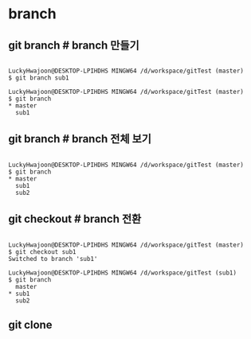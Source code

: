 # branch

## git branch <branch-name> # branch 만들기
<pre><code>
LuckyHwajoon@DESKTOP-LPIHDHS MINGW64 /d/workspace/gitTest (master)
$ git branch sub1

LuckyHwajoon@DESKTOP-LPIHDHS MINGW64 /d/workspace/gitTest (master)
$ git branch
* master
  sub1
</code></pre>

## git branch # branch 전체 보기
<pre><code>
LuckyHwajoon@DESKTOP-LPIHDHS MINGW64 /d/workspace/gitTest (master)
$ git branch
* master
  sub1
  sub2
</code></pre>

## git checkout <branch-name> # branch 전환
<pre><code>
LuckyHwajoon@DESKTOP-LPIHDHS MINGW64 /d/workspace/gitTest (master)
$ git checkout sub1
Switched to branch 'sub1'

LuckyHwajoon@DESKTOP-LPIHDHS MINGW64 /d/workspace/gitTest (sub1)
$ git branch
  master
* sub1
  sub2
</code></pre>

## git clone <git-remote-address>
<pre><code>
</code></pre>
